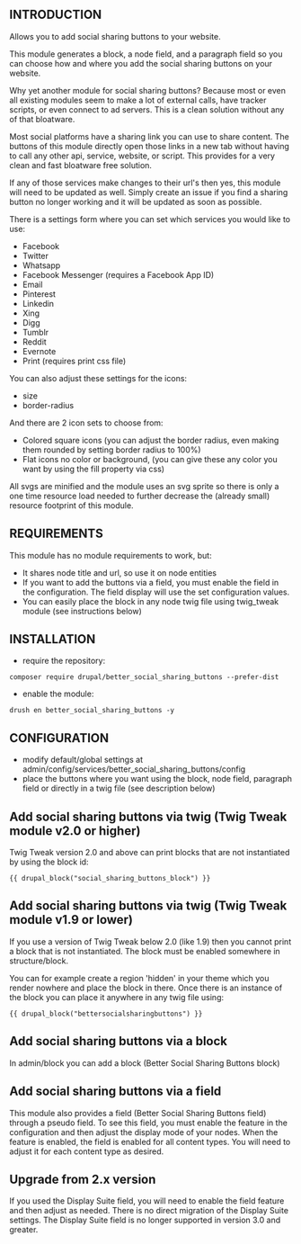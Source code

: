 INTRODUCTION
------------
Allows you to add social sharing buttons to your website.

This module generates a block, a node field, and a paragraph field so you can
choose how and where you add the social sharing buttons on your website.

Why yet another module for social sharing buttons? Because most or even all
existing modules seem to make a lot of external calls, have tracker scripts, or
even connect to ad servers. This is a clean solution without any of that
bloatware.

Most social platforms have a sharing link you can use to share content. The
buttons of this module directly open those links in a new tab without having to
call any other api, service, website, or script. This provides for a very clean
and fast bloatware free solution.

If any of those services make changes to their url's then yes, this module will
need to be updated as well. Simply create an issue if you find a sharing button
no longer working and it will be updated as soon as possible.

There is a settings form where you can set which services you would like to use:
- Facebook
- Twitter
- Whatsapp
- Facebook Messenger (requires a Facebook App ID)
- Email
- Pinterest
- Linkedin
- Xing
- Digg
- Tumblr
- Reddit
- Evernote
- Print (requires print css file)


You can also adjust these settings for the icons:
- size
- border-radius

And there are 2 icon sets to choose from:
- Colored square icons (you can adjust the border radius, even making them
rounded by setting border radius to 100%)
- Flat icons no color or background, (you can give these any color you want by
using the fill property via css)

All svgs are minified and the module uses an svg sprite so there is only a one
time resource load needed to further decrease the (already small) resource
footprint of this module.

REQUIREMENTS
------------

This module has no module requirements to work, but:
- It shares node title and url, so use it on node entities
- If you want to add the buttons via a field, you must enable the field in
the configuration. The field display will use the set configuration values.
- You can easily place the block in any node twig file using twig_tweak module
(see instructions below)

INSTALLATION
-----------
- require the repository:
```
composer require drupal/better_social_sharing_buttons --prefer-dist
```
- enable the module:
```
drush en better_social_sharing_buttons -y
```

CONFIGURATION
--------------
- modify default/global settings at admin/config/services/better_social_sharing_buttons/config
- place the buttons where you want using the block, node field, paragraph field
or directly in a twig
  file (see description below)

Add social sharing buttons via twig (Twig Tweak module v2.0 or higher)
---

Twig Tweak version 2.0 and above can print blocks that are not instantiated by
using the block id:

```{{ drupal_block("social_sharing_buttons_block") }}```

Add social sharing buttons via twig (Twig Tweak module v1.9 or lower)
---
If you use a version of Twig Tweak below 2.0 (like 1.9) then you cannot print a
block that is not instantiated. The block must be enabled somewhere in
structure/block.

You can for example create a region 'hidden' in your theme which you render
nowhere and place the block in there. Once there is an instance of the block you
can place it anywhere in any twig file using:

```{{ drupal_block("bettersocialsharingbuttons") }}```

Add social sharing buttons via a block
--

In admin/block you can add a block (Better Social Sharing Buttons block)

Add social sharing buttons via a field
---

This module also provides a field (Better Social Sharing Buttons field) through
a pseudo field. To see this field, you must enable the feature in the
configuration and then adjust the display mode of your nodes. When the feature
is enabled, the field is enabled for all content types. You will need to adjust
it for each content type as desired.

Upgrade from 2.x version
--

If you used the Display Suite field, you will need to enable the field feature
and then adjust as needed. There is no direct migration of the Display Suite
settings. The Display Suite field is no longer supported in version 3.0 and
greater.
